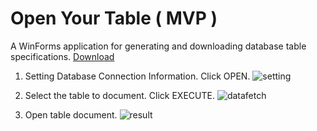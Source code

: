 # Open Your Table ( MVP )

A WinForms application for generating and downloading database table specifications.
[Download](https://github.com/sudongcu/open-your-table/files/14391486/0.2.0.zip)

1. Setting Database Connection Information. Click OPEN.
![setting](https://github.com/sudongcu/open-your-table/assets/39644202/8d8bbaf9-3f7a-4829-8890-c6509983641a)

2. Select the table to document. Click EXECUTE.
![datafetch](https://github.com/sudongcu/open-your-table/assets/39644202/81a404a6-55bf-47e2-87ec-7c9403602d39)

3. Open table document.
![result](https://github.com/sudongcu/open-your-table/assets/39644202/35090e75-b735-4b7f-beaf-e7820012e029)
